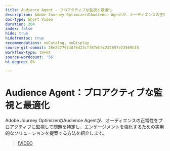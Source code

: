 ```yaml
---
title: Audience Agent - プロアクティブな監視と最適化
description: Adobe Journey OptimizerのAudience Agentが、オーディエンスの正常性をプロアクティブに監視して問題を特定し、エンゲージメントを強化するための実用的なソリューションを提案する方法を紹介します。
doc-type: Short Video
duration: 204
index: false
hide: true
hidefromtoc: true
recommendations: noCatalog, noDisplay
source-git-commit: 28e2477974df6d22cff87eb9c242657e23569b15
workflow-type: tm+mt
source-wordcount: '56'
ht-degree: 0%

---
```



# Audience Agent：プロアクティブな監視と最適化

Adobe Journey OptimizerのAudience Agentが、オーディエンスの正常性をプロアクティブに監視して問題を特定し、エンゲージメントを強化するための実用的なソリューションを提案する方法を紹介します。

<!-- 62_S653_3442539_203_audience-agent-proactive-monitoring-and-optimization -->
>[!VIDEO](https://video.tv.adobe.com/v/3460276/?learn=on&enablevpops=true&captions=jpn)
